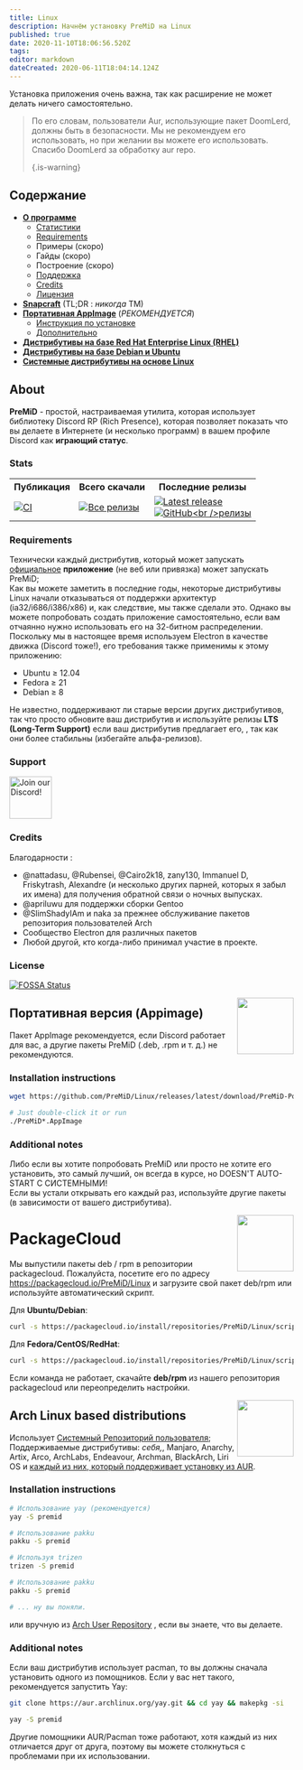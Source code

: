 ```yaml
---
title: Linux
description: Начнём установку PreMiD на Linux
published: true
date: 2020-11-10T18:06:56.520Z
tags:
editor: markdown
dateCreated: 2020-06-11T18:04:14.124Z
---
```


Установка приложения очень важна, так как расширение не может делать ничего самостоятельно.

> По его словам, пользователи Aur, использующие пакет DoomLerd, должны быть в безопасности. Мы не рекомендуем его использовать, но при желании вы можете его использовать. Спасибо DoomLerd за обработку aur repo. 
> 
> {.is-warning}

## Содержание

- **[О программе](#about)**
  - [Статистики](#stats)
  - [Requirements](#requirements)
  - Примеры (скоро)
  - Гайды (скоро)
  - Построение (скоро)
  - [Поддержка](#support)
  - [Credits](#credits)
  - [Лицензия](#license)
- **[Snapcraft](#snapcraft)** (TL;DR : _никогда_ TM️)
- **[Портативная AppImage](#appimage)** (_РЕКОМЕНДУЕТСЯ_)
  - [Инструкция по установке](#appimageinstall)
  - [Дополнительно](#appimagenotes)
- [**Дистрибутивы на базе Red Hat Enterprise Linux (RHEL)**](#packagecloud)
- [**Дистрибутивы на базе Debian и Ubuntu**](#packagecloud)
- [**Системные дистрибутивы на основе Linux**](#arch)

<a name="about"></a>

## About

**PreMiD** - простой, настраиваемая утилита, которая использует библиотеку Discord RP (Rich Presence), которая позволяет показать что вы делаете в Интернете (и несколько программ) в вашем профиле Discord как **играющий статус**.

<a name="stats"></a>

### Stats

<table>
  <tr>
    <th>Публикация</th>
    <th>Всего скачали</th>
    <th>Последние релизы</th>
  </tr>
  <tr>
    <td><a href="https://github.com/PreMiD/Linux/actions"><img src="https://github.com/PreMiD/Linux/workflows/CI/badge.svg?branch=master&event=push" alt="CI"></a></td>
    <td><a href="https://github.com/PreMiD/Linux/releases"><img src="https://img.shields.io/github/downloads/PreMiD/Linux/total.svg?maxAge=86400" alt="Все релизы"></a></td>
    <td><a href="https://github.com/PreMiD/Linux/releases/latest"><img src="https://img.shields.io/github/v/release/PreMiD/Linux.svg?maxAge=86400" alt="Latest release"><br><img src="https://img.shields.io/github/downloads/PreMiD/Linux/latest/total.svg?maxAge=86400" alt="GitHub<br />релизы"></a></td>
  </tr>
</table>

<a name="requirements"></a>

### Requirements

Технически каждый дистрибутив, который может запускать [официальное](https://discordapp.com/download) **приложение** (не веб или привязка) может запускать PreMiD;</br> Как вы можете заметить в последние годы, некоторые дистрибутивы Linux начали отказываться от поддержки архитектур (ia32/i686/i386/x86) и, как следствие, мы также сделали это. Однако вы можете попробовать создать приложение самостоятельно, если вам отчаянно нужно использовать его на 32-битном распределении.</br> Поскольку мы в настоящее время используем Electron в качестве движка (Discord тоже!), его требования также применимы к этому приложению:

- Ubuntu ≥ 12.04
- Fedora ≥ 21
- Debian ≥ 8

Не известно, поддерживают ли старые версии других дистрибутивов, так что просто обновите ваш дистрибутив и используйте релизы **LTS (Long-Term Support)** если ваш дистрибутив предлагает его, , так как они более стабильны (избегайте альфа-релизов).

<a name="support"></a>

### Support

<div>
  <a target="_blank" href="https://discord.premid.app/" title="Присоединяйтесь к нашему Discord серверу!">
    <img height="75px" draggable="false" src="https://discordapp.com/api/guilds/493130730549805057/widget.png?style=banner2" alt="Join our Discord!">
  </a>
</div>

<a name="credits"></a>

### Credits

Благодарности :

- @nattadasu, @Rubensei, @Cairo2k18, zany130, Immanuel D, Friskytrash, Alexandre (и несколько других парней, которых я забыл их имена) для получения обратной связи о ночных выпусках.
- @apriluwu для поддержки сборки Gentoo
- @SlimShadyIAm и naka за прежнее обслуживание пакетов репозитория пользователей Arch
- Сообщество Electron для различных пакетов
- Любой другой, кто когда-либо принимал участие в проекте.

<a name="license"></a>

### License

[![FOSSA Status](https://app.fossa.io/api/projects/git%2Bgithub.com%2FPreMiD%2FLinux.svg?type=large)](https://app.fossa.io/projects/git%2Bgithub.com%2FPreMiD%2FLinux?ref=badge_large)

<img src="https://i.imgur.com/ACAxtmA.png" width="100" height="100" align="right"></img>
<a name="snapcraft"></a>

## Портативная версия (Appimage)

Пакет AppImage рекомендуется, если Discord работает для вас, а другие пакеты PreMiD (.deb, .rpm и т. д.) не рекомендуются.

<a name="appimageinstall"></a>

### Installation instructions

```bash
wget https://github.com/PreMiD/Linux/releases/latest/download/PreMiD-Portable.AppImage && chmod a+x PreMiD*.AppImage
```

```bash
# Just double-click it or run
./PreMiD*.AppImage
```

<a name="appimagenotes"></a>

### Additional notes

Либо если вы хотите попробовать PreMiD или просто не хотите его установить, это самый лучший, он всегда в курсе, но DOESN'T AUTO-START С СИСТЕМНЫМИ!</br>Если вы устали открывать его каждый раз, используйте другие пакеты (в зависимости от вашего дистрибутива).

<img src="https://raw.githubusercontent.com/PreMiD/Linux/master/.github/packagecloud.png" width="100" height="100" align="right"></img>
<a name="packagecloud"></a>

# PackageCloud

Мы выпустили пакеты deb / rpm в репозитории packagecloud. Пожалуйста, посетите его по адресу https://packagecloud.io/PreMiD/Linux и загрузите свой пакет deb/rpm или используйте автоматический скрипт.

Для **Ubuntu/Debian**:

```bash
curl -s https://packagecloud.io/install/repositories/PreMiD/Linux/script.deb.sh | sudo bash

```

Для **Fedora/CentOS/RedHat**:

```bash
curl -s https://packagecloud.io/install/repositories/PreMiD/Linux/script.rpm.sh | sudo bash
```

Если команда не работает, скачайте **deb/rpm** из нашего репозитория packagecloud или переопределить настройки.

<a name="arch"></a>
<img src="https://raw.githubusercontent.com/PreMiD/Linux/86ae2fbd49499785281f388a5305b06e0d3ecfea/.github/iusearchbtw.svg" width="100" height="100" align="right"></img>

## Arch Linux based distributions

Использует [Системный Репозиторий пользователя](https://aur.archlinux.org/packages/premid);</br> Поддерживаемые дистрибутивы: _себя,_, Manjaro, Anarchy, Artix, Arco, ArchLabs, Endeavour, Archman, BlackArch, Liri OS и [каждый из них, который поддерживает установку из AUR](https://wiki.archlinux.org/index.php/Arch-based_distributions#Active).

<a name="archinstall"></a>

### Installation instructions

```bash
# Использование yay (рекомендуется)
yay -S premid
```

```bash
# Использование pakku
pakku -S premid
```

```bash
# Используя trizen
trizen -S premid
```

```bash
# Использование pakku
pakku -S premid
```

```bash
# ... ну вы поняли.
```

или вручную из [Arch User Repository](https://aur.archlinux.org/packages/premid) , если вы знаете, что вы делаете.

<a name="archnotes"></a>

### Additional notes

Если ваш дистрибутив использует pacman, то вы должны сначала установить одного из помощников. Если у вас нет такого, рекомендуется запустить Yay:

```bash
git clone https://aur.archlinux.org/yay.git && cd yay && makepkg -si
```

```bash
yay -S premid
```

Другие помощники AUR/Pacman тоже работают, хотя каждый из них отличается друг от друга, поэтому вы можете столкнуться с проблемами при их использовании.